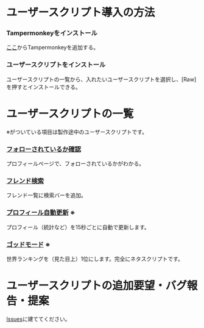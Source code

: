 # ユーザースクリプト導入の方法

### Tampermonkeyをインストール

[ここ](https://chrome.google.com/webstore/detail/tampermonkey/dhdgffkkebhmkfjojejmpbldmpobfkfo?hl=ja)からTampermonkeyを追加する。

### ユーザースクリプトをインストール

ユーザースクリプトの一覧から、入れたいユーザースクリプトを選択し、\[Raw\]を押すとインストールできる。

# ユーザースクリプトの一覧

※がついている項目は製作途中のユーザースクリプトです。

### [フォローされているか確認](https://github.com/yuzupon1133/osu-userscript-tools/blob/main/src/osu_check_follow.user.js)

プロフィールページで、フォローされているかがわかる。

### [フレンド検索](https://github.com/yuzupon1133/osu-userscript-tools/blob/main/src/osu_user_search.user.js)

フレンド一覧に検索バーを追加。

### [プロフィール自動更新](https://github.com/yuzupon1133/osu-userscript-tools/blob/main/src/osu_auto_update_status.user.js) ※

プロフィール（統計など）を15秒ごとに自動で更新します。

### [ゴッドモード](https://github.com/yuzupon1133/osu-userscript-tools/blob/main/src/osu_god_mode.user.js) ※

世界ランキングを（見た目上）1位にします。完全にネタスクリプトです。

# ユーザースクリプトの追加要望・バグ報告・提案

[Issues](https://github.com/yuzupon1133/osu-userscript-tools/issues)に建ててください。
